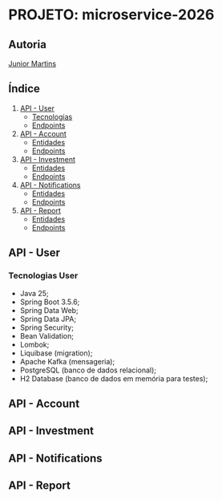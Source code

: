 # PROJETO: microservice-2026

## Autoria

[Junior Martins](https://www.linkedin.com/in/juniorsmartins/)

## Índice

1.  [API - User](#api---user)
    * [Tecnologias](#tecnologias-user)
    * [Endpoints](#endpoints-user)
2.  [API - Account](#api---account)
    * [Entidades](#entidades-account)
    * [Endpoints](#endpoints-account)
3.  [API - Investment](#api---investment)
    * [Entidades](#entidades-investment)
    * [Endpoints](#endpoints-investment)
4.  [API - Notifications](#api---notifications)
    * [Entidades](#entidades-notifications)
    * [Endpoints](#endpoints-notifications)
5.  [API - Report](#api---report)
    * [Entidades](#entidades-report)
    * [Endpoints](#endpoints-report)

## API - User

### Tecnologias User

- Java 25;
- Spring Boot 3.5.6;
- Spring Data Web;
- Spring Data JPA;
- Spring Security;
- Bean Validation;
- Lombok;
- Liquibase (migration);
- Apache Kafka (mensageria);
- PostgreSQL (banco de dados relacional);
- H2 Database (banco de dados em memória para testes);

## API - Account

## API - Investment

## API - Notifications

## API - Report


